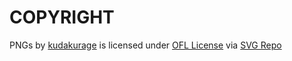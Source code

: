 # COPYRIGHT

PNGs by [kudakurage](https://github.com/kudakurage/LigatureSymbols?ref=svgrepo.com) is licensed under [OFL License](https://openfontlicense.org/open-font-license-official-text/) via [SVG Repo](https://www.svgrepo.com/)
